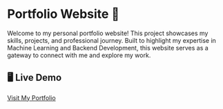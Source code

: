 # Portfolio Website 🚀

Welcome to my personal portfolio website! This project showcases my skills, projects, and professional journey. Built to highlight my expertise in Machine Learning and Backend Development, this website serves as a gateway to connect with me and explore my work.

## 🖥️ Live Demo

[Visit My Portfolio](https://syam.vercel.app)




